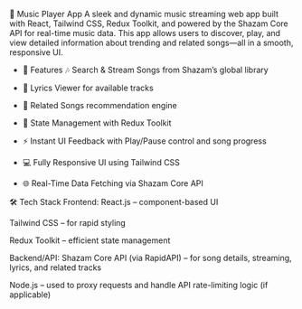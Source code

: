 🎵 Music Player App
A sleek and dynamic music streaming web app built with React, Tailwind CSS, Redux Toolkit, and powered by the Shazam Core API for real-time music data. This app allows users to discover, play, and view detailed information about trending and related songs—all in a smooth, responsive UI.

* 🚀 Features
🎶 Search & Stream Songs from Shazam’s global library

* 📄 Lyrics Viewer for available tracks

* 🔄 Related Songs recommendation engine

* 🧠 State Management with Redux Toolkit

* ⚡️ Instant UI Feedback with Play/Pause control and song progress

* 💻 Fully Responsive UI using Tailwind CSS

* 🌐 Real-Time Data Fetching via Shazam Core API

🛠 Tech Stack
Frontend:
React.js – component-based UI

Tailwind CSS – for rapid styling

Redux Toolkit – efficient state management

Backend/API:
Shazam Core API (via RapidAPI) – for song details, streaming, lyrics, and related tracks

Node.js – used to proxy requests and handle API rate-limiting logic (if applicable)


